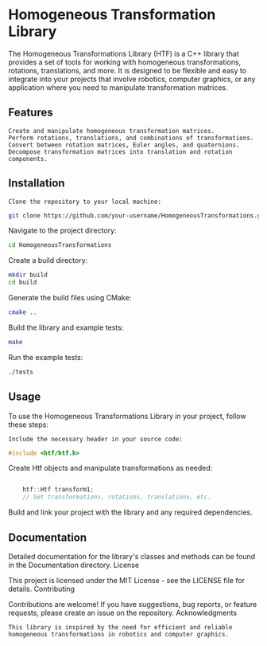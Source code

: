 # Homogeneous Transformation Library
The Homogeneous Transformations Library (HTF) is a C++ library that provides a set of tools for working with homogeneous transformations, rotations, translations, and more. It is designed to be flexible and easy to integrate into your projects that involve robotics, computer graphics, or any application where you need to manipulate transformation matrices.

## Features

    Create and manipulate homogeneous transformation matrices.
    Perform rotations, translations, and combinations of transformations.
    Convert between rotation matrices, Euler angles, and quaternions.
    Decompose transformation matrices into translation and rotation components.

## Installation

    Clone the repository to your local machine:

```bash
git clone https://github.com/your-username/HomogeneousTransformations.git
``````
Navigate to the project directory:

```bash
cd HomogeneousTransformations
```

Create a build directory:

```bash
mkdir build
cd build
```

Generate the build files using CMake:

```bash
cmake ..
```
Build the library and example tests:

```bash
make
```

Run the example tests:

```bash
./tests
```
## Usage

To use the Homogeneous Transformations Library in your project, follow these steps:

    Include the necessary header in your source code:

```cpp
#include <htf/htf.h>
```

Create Htf objects and manipulate transformations as needed:

```cpp

    htf::Htf transform1;
    // Set transformations, rotations, translations, etc.
```
Build and link your project with the library and any required dependencies.

## Documentation

Detailed documentation for the library's classes and methods can be found in the Documentation directory.
License

This project is licensed under the MIT License - see the LICENSE file for details.
Contributing

Contributions are welcome! If you have suggestions, bug reports, or feature requests, please create an issue on the repository.
Acknowledgments

    This library is inspired by the need for efficient and reliable homogeneous transformations in robotics and computer graphics.
